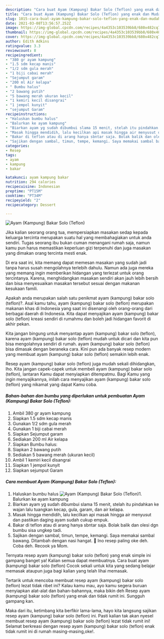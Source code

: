 ```yaml
---
description: "Cara buat Ayam (Kampung) Bakar Solo (Teflon) yang enak dan Mudah Dibuat"
title: "Cara buat Ayam (Kampung) Bakar Solo (Teflon) yang enak dan Mudah Dibuat"
slug: 1015-cara-buat-ayam-kampung-bakar-solo-teflon-yang-enak-dan-mudah-dibuat
date: 2021-03-08T13:56:57.252Z
image: https://img-global.cpcdn.com/recipes/4a4353c103539bb8/680x482cq70/ayam-kampung-bakar-solo-teflon-foto-resep-utama.jpg
thumbnail: https://img-global.cpcdn.com/recipes/4a4353c103539bb8/680x482cq70/ayam-kampung-bakar-solo-teflon-foto-resep-utama.jpg
cover: https://img-global.cpcdn.com/recipes/4a4353c103539bb8/680x482cq70/ayam-kampung-bakar-solo-teflon-foto-resep-utama.jpg
author: Edith Adkins
ratingvalue: 3.3
reviewcount: 8
recipeingredient:
- "380 gr ayam kampung"
- "1.5 sdm kecap manis"
- "1/2 sdm gula merah"
- "1 biji cabai merah"
- "Sejumput garam"
- "200 ml Air kelapa"
- " Bumbu halus"
- "2 bawang putih"
- "5 bawang merah ukuran kecil"
- "1 kemiri kecil disangrai"
- "1 jempol kunyit"
- "sejumput Garam"
recipeinstructions:
- "Haluskan bumbu halus"
- "Balurkan ke ayam kampung"
- "Biarkan ayam yg sudah dibumbui slama 15 menit, stelah itu pindahkan ke wajan lalu tuangkan kecap, gula, garam, dan air kelapa."
- "Masak hingga mendidih, lalu kecilkan api masak hingga air menyusut dan pastikan daging ayam sudah cukup empuk."
- "Bakar di teflon atau di arang hanya sbntar saja. Bolak balik dan olesi dgn bumbu sisa ungkep tadi."
- "Sajikan dengan sambal, timun, tempe, kemangi. Saya memakai sambal bawang. Ditambah dengan nasi hangat. 🤤 Ino resep paling oke deh. Coba deh. Recook ya Mom."
categories:
- Resep
tags:
- ayam
- kampung
- bakar

katakunci: ayam kampung bakar 
nutrition: 294 calories
recipecuisine: Indonesian
preptime: "PT15M"
cooktime: "PT34M"
recipeyield: "2"
recipecategory: Dessert

---
```



![Ayam (Kampung) Bakar Solo (Teflon)](https://img-global.cpcdn.com/recipes/4a4353c103539bb8/680x482cq70/ayam-kampung-bakar-solo-teflon-foto-resep-utama.jpg)

Jika kalian seorang orang tua, mempersiapkan masakan sedap kepada keluarga tercinta merupakan suatu hal yang membahagiakan untuk anda sendiri. Tugas seorang ibu bukan cuman menangani rumah saja, namun kamu pun harus memastikan keperluan gizi terpenuhi dan juga masakan yang dimakan orang tercinta mesti enak.

Di era  saat ini, kita memang dapat memesan masakan yang sudah jadi tanpa harus susah mengolahnya terlebih dahulu. Namun ada juga mereka yang memang ingin memberikan hidangan yang terlezat untuk orang tercintanya. Karena, menghidangkan masakan sendiri akan jauh lebih bersih dan bisa menyesuaikan masakan tersebut sesuai dengan makanan kesukaan famili. 



Apakah anda merupakan salah satu penikmat ayam (kampung) bakar solo (teflon)?. Asal kamu tahu, ayam (kampung) bakar solo (teflon) merupakan makanan khas di Indonesia yang saat ini disenangi oleh orang-orang dari berbagai daerah di Indonesia. Kita dapat menyajikan ayam (kampung) bakar solo (teflon) kreasi sendiri di rumahmu dan boleh jadi hidangan favorit di akhir pekan.

Kita jangan bingung untuk menyantap ayam (kampung) bakar solo (teflon), karena ayam (kampung) bakar solo (teflon) mudah untuk dicari dan kita pun bisa mengolahnya sendiri di rumah. ayam (kampung) bakar solo (teflon) bisa dimasak dengan beraneka cara. Kini pun ada banyak resep modern yang membuat ayam (kampung) bakar solo (teflon) semakin lebih enak.

Resep ayam (kampung) bakar solo (teflon) juga mudah sekali dihidangkan, lho. Kita jangan capek-capek untuk membeli ayam (kampung) bakar solo (teflon), lantaran Kamu dapat menyiapkan ditempatmu. Bagi Kamu yang ingin menyajikannya, inilah cara menyajikan ayam (kampung) bakar solo (teflon) yang nikamat yang dapat Kamu coba.

<!--inarticleads1-->

##### Bahan-bahan dan bumbu yang diperlukan untuk pembuatan Ayam (Kampung) Bakar Solo (Teflon):

1. Ambil 380 gr ayam kampung
1. Siapkan 1.5 sdm kecap manis
1. Gunakan 1/2 sdm gula merah
1. Gunakan 1 biji cabai merah
1. Siapkan Sejumput garam
1. Sediakan 200 ml Air kelapa
1. Siapkan  Bumbu halus:
1. Siapkan 2 bawang putih
1. Sediakan 5 bawang merah (ukuran kecil)
1. Ambil 1 kemiri kecil disangrai
1. Siapkan 1 jempol kunyit
1. Siapkan sejumput Garam




<!--inarticleads2-->

##### Cara membuat Ayam (Kampung) Bakar Solo (Teflon):

1. Haluskan bumbu halus
<img src="https://img-global.cpcdn.com/steps/b36d0d9d664a303b/160x128cq70/ayam-kampung-bakar-solo-teflon-langkah-memasak-1-foto.jpg" alt="Ayam (Kampung) Bakar Solo (Teflon)">1. Balurkan ke ayam kampung
1. Biarkan ayam yg sudah dibumbui slama 15 menit, stelah itu pindahkan ke wajan lalu tuangkan kecap, gula, garam, dan air kelapa.
1. Masak hingga mendidih, lalu kecilkan api masak hingga air menyusut dan pastikan daging ayam sudah cukup empuk.
1. Bakar di teflon atau di arang hanya sbntar saja. Bolak balik dan olesi dgn bumbu sisa ungkep tadi.
1. Sajikan dengan sambal, timun, tempe, kemangi. Saya memakai sambal bawang. Ditambah dengan nasi hangat. 🤤 Ino resep paling oke deh. Coba deh. Recook ya Mom.




Ternyata resep ayam (kampung) bakar solo (teflon) yang enak simple ini gampang banget ya! Kalian semua dapat membuatnya. Cara buat ayam (kampung) bakar solo (teflon) Cocok sekali untuk kita yang sedang belajar memasak ataupun juga bagi kalian yang telah lihai memasak.

Tertarik untuk mencoba membuat resep ayam (kampung) bakar solo (teflon) lezat tidak ribet ini? Kalau kamu mau, ayo kamu segera buruan menyiapkan alat-alat dan bahan-bahannya, maka bikin deh Resep ayam (kampung) bakar solo (teflon) yang enak dan tidak rumit ini. Sungguh gampang kan. 

Maka dari itu, ketimbang kita berfikir lama-lama, hayo kita langsung sajikan resep ayam (kampung) bakar solo (teflon) ini. Pasti kalian tak akan nyesel membuat resep ayam (kampung) bakar solo (teflon) lezat tidak rumit ini! Selamat berkreasi dengan resep ayam (kampung) bakar solo (teflon) enak tidak rumit ini di rumah masing-masing,oke!.

